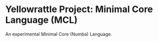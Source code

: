 Yellowrattle Project: Minimal Core Language (MCL)
=================================================

An experimental Minimal Core (Numba) Language. 
